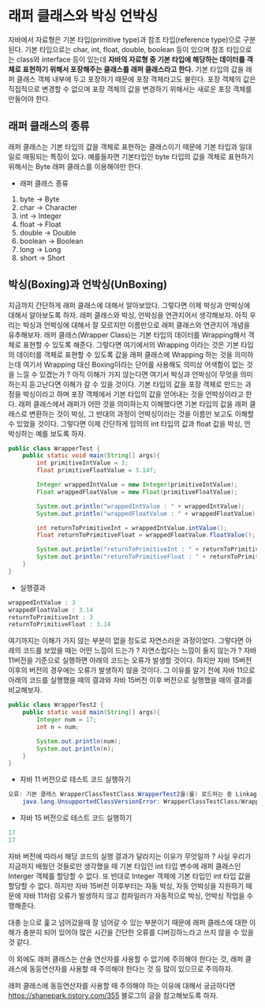 # 래퍼 클래스와 박싱 언박싱

자바에서 자료형은 기본 타입(primitive type)과 참조 타입(reference type)으로 구분된다. 기본 타입으로는 char, int, float, double, boolean 등이 있으며 참조 타입으로는 class와 interface 등이 있는데 **자바의 자료형 중 기본 타입에 해당하는 데이터를 객체로 표현하기 위해서 포장해주는 클래스를 래퍼 클래스라고 한다.** 기본 타입의 값을 래퍼 클래스 객체 내부에 두고 포장하기 때문에 포장 객체라고도 불린다. 포장 객체의 값은 직접적으로 변경할 수 없으며 포장 객체의 값을 변경하기 위해서는 새로운 포장 객체를 만들어야 한다.

## 래퍼 클래스의 종류

래퍼 클래스는 기본 타입의 값을 객체로 표현하는 클래스이기 때문에 기본 타입과 일대일로 매핑되는 특징이 있다. 예를들자면 기본타입인 byte 타입의 값을 객체로 표현하기위해서는 Byte 래퍼 클래스를 이용해야만 한다.

- 래퍼 클래스 종류
1. byte -> Byte
2. char -> Character
3. int -> Integer
4. float -> Float
5. double -> Double
6. boolean -> Boolean
7. long -> Long
8. short -> Short


## 박싱(Boxing)과 언박싱(UnBoxing)

지금까지 간단하게 래퍼 클래스에 대해서 알아보았다. 그렇다면 이제 박싱과 언박싱에 대해서 알아보도록 하자. 래퍼 클래스와 박싱, 언박싱을 연관지어서 생각해보자. 아직 우리는 박싱과 언박싱에 대해서 잘 모르지만 이름만으로 래퍼 클래스와 연관지어 개념을 유추해보자.
래퍼 클래스(Wrapper Class)는 기본 타입의 데이터를 Wrapping해서 객체로 표현할 수 있도록 해준다. 그렇다면 여기에서의 Wrapping 이라는 것은 기본 타입의 데이터를 객체로 표현할 수 있도록 값을 래퍼 클래스에 Wrapping 하는 것을 의미하는데 여기서 Wrapping 대신 Boxing이라는 단어를 사용해도 의미상 어색함이 없는 것을 느낄 수 있겠는가 ?
아직 이해가 가지 않는다면 여기서 박싱과 언박싱이 무엇을 의미하는지 듣고난다면 이해가 갈 수 있을 것이다.
기본 타입의 값을 포장 객체로 만드는 과정을 박싱이라고 하며 포장 객체에서 기본 타입의 값을 얻어내는 것을 언박싱이라고 한다.
래퍼 클래스에서 래퍼가 어떤 것을 의미하는지 이해했다면 기본 타입의 값을 래퍼 클래스로 변환하는 것이 박싱, 그 반대의 과정이 언박싱이라는 것을 이름만 보고도 이해할 수 있었을 것이다.
그렇다면 이제 간단하게 임의의 int 타입의 값과 float 값을 박싱, 언박싱하는 예를 보도록 하자.

```java
public class WrapperTest {
    public static void main(String[] args){
        int primitiveIntValue = 3;
        float primitiveFloatValue = 3.14f;

        Integer wrappedIntValue = new Integer(primitiveIntValue);
        Float wrappedFloatValue = new Float(primitiveFloatValue);

        System.out.println("wrappedIntValue : " + wrappedIntValue);
        System.out.println("wrappedFloatValue : " + wrappedFloatValue);

        int returnToPrimitiveInt = wrappedIntValue.intValue();
        float returnToPrimitiveFloat = wrappedFloatValue.floatValue();

        System.out.println("returnToPrimitiveInt : " + returnToPrimitiveInt);
        System.out.println("returnToPrimitiveFloat : " + returnToPrimitiveFloat);
    }
}
```

- 실행결과
```java
wrappedIntValue : 3
wrappedFloatValue : 3.14
returnToPrimitiveInt : 3
returnToPrimitiveFloat : 3.14
```

여기까지는 이해가 가지 않는 부분이 없을 정도로 자연스러운 과정이었다. 그렇다면 아래의 코드를 보았을 때는 어떤 느낌이 드는가 ? 자연스럽다는 느낌이 들지 않는가 ?
자바 11버전을 기준으로 실행하면 아래의 코드는 오류가 발생할 것이다. 하지만 자바 15버전 이후의 버전의 경우에는 오류가 발생하지 않을 것이다. 그 이유를 알기 전에 자바 11으로 아래의 코드를 실행했을 때의 결과와 자바 15버전 이후 버전으로 실행했을 때의 결과를 비교해보자.

```java
public class WrapperTest2 {
    public static void main(String[] args){
        Integer num = 17;
        int n = num;

        System.out.println(num);
        System.out.println(n);
    }
}

```
- 자바 11 버전으로 테스트 코드 실행하기

```java
오류: 기본 클래스 WrapperClassTestClass.WrapperTest2을(를) 로드하는 중 LinkageError가 발생했습니다.
	java.lang.UnsupportedClassVersionError: WrapperClassTestClass/WrapperTest2 has been compiled by a more recent version of the Java Runtime (class file version 62.0), this version of the Java Runtime only recognizes class file versions up to 55.0
```

- 자바 15 버전으로 테스트 코드 실행하기

```java
17
17
```

자바 버전에 따라서 해당 코드의 실행 결과가 달라지는 이유가 무엇일까 ? 
사실 우리가 지금까지 배웠던 것들로만 생각했을 때 기본 타입인 int 타입 변수에 래퍼 클래스인 Interger 객체를 할당할 수 없다. 또 반대로 Integer 객체에 기본 타입인 int 타입 값을 할당할 수 없다.
하지만 자바 15버전 이후부터는 자동 박싱, 자동 언박싱을 지원하기 때문에 자바 11처럼 오류가 발생하지 않고 컴파일러가 자동적으로 박싱, 언박싱 작업을 수행해준다.

대충 눈으로 훑고 넘어갔을때 잘 넘어갈 수 있는 부분이기 때문에 래퍼 클래스에 대한 이해가 충분히 되어 있어야 많은 시간을 간단한 오류를 디버깅하느라고 쓰지 않을 수 있을 것 같다.

이 외에도 래퍼 클래스는 산술 연산자를 사용할 수 없기에 주의해야 한다는 것, 래퍼 클래스에 동등연산자를 사용할 때 주의해야 한다는 것 등 많이 있으므로 주의하자.

래퍼 클래스에 동등연산자를 사용할 때 주의해야 하는 이유에 대해서 궁금하다면 https://shanepark.tistory.com/355 블로그의 글을 참고해보도록 하자.



